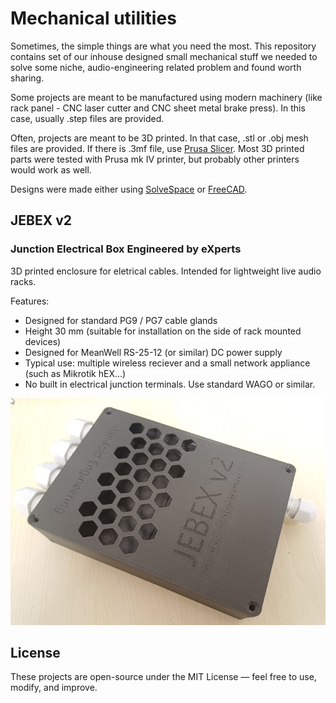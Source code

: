 # Mechanical utilities
Sometimes, the simple things are what you need the most.
This repository contains set of our inhouse designed small mechanical stuff we needed to solve some niche, audio-engineering related problem and found worth sharing.

Some projects are meant to be manufactured using modern machinery (like rack panel - CNC laser cutter and CNC sheet metal brake press). In this case, usually .step files are provided.

Often, projects are meant to be 3D printed. In that case, .stl or .obj mesh files are provided. If there is .3mf file, use [Prusa Slicer](https://www.prusa3d.com/page/prusaslicer_424/). Most 3D printed parts were tested with Prusa mk IV printer, but probably other printers would work as well.


Designs were made either using [SolveSpace](https://solvespace.com/index.pl) or [FreeCAD](https://www.freecad.org/).

## JEBEX v2
### Junction Electrical Box Engineered by eXperts

3D printed enclosure for eletrical cables. Intended for lightweight live audio racks.

Features:
 - Designed for standard PG9 / PG7 cable glands
 - Height 30 mm (suitable for installation on the side of rack mounted devices)
 - Designed for MeanWell RS-25-12 (or similar) DC power supply
 - Typical use: multiple wireless reciever and a small network appliance (such as Mikrotik hEX...)
 - No built in electrical junction terminals. Use standard WAGO or similar.

![JEBEX enclosure](./JEBEXv2/img/photo_empty.png)

















## License

These projects are open-source under the MIT License — feel free to use, modify, and improve.